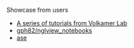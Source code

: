 Showcase from users

- [A series of tutorials from Volkamer Lab
](https://projects.volkamerlab.org/teachopencadd/search.html?q=nglview)
- [gph82/nglview_notebooks](https://github.com/gph82/nglview_notebooks)
- [ase](users/ase.md)
